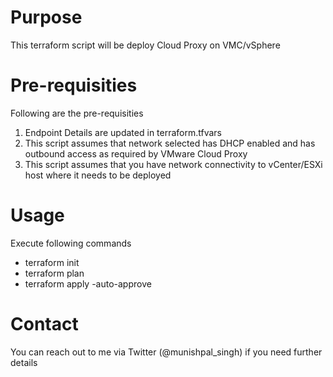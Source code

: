 # Purpose 

This terraform script will be deploy Cloud Proxy on VMC/vSphere 

# Pre-requisities 

Following are the pre-requisities
 
1.	Endpoint Details are updated in terraform.tfvars
2.	This script assumes that network selected has DHCP enabled and has outbound access as required by VMware Cloud Proxy 
3.	This script assumes that  you have network connectivity to vCenter/ESXi host where it needs to be deployed 

# Usage

Execute following commands

- terraform init
- terraform plan
- terraform apply -auto-approve

# Contact

You can reach out to me via Twitter (@munishpal_singh) if you need further details
